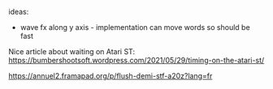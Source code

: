 ideas:
- wave fx along y axis - implementation can move words so should be fast

Nice article about waiting on Atari ST:
https://bumbershootsoft.wordpress.com/2021/05/29/timing-on-the-atari-st/

https://annuel2.framapad.org/p/flush-demi-stf-a20z?lang=fr
